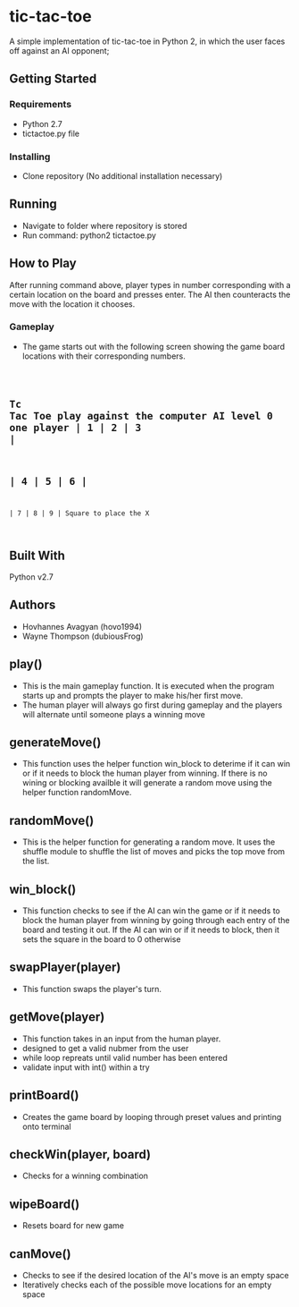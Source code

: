 # tic-tac-toe
A simple implementation of tic-tac-toe in Python 2, in which the user faces off against an AI opponent;

## Getting Started
### Requirements
- Python 2.7
- tictactoe.py file

### Installing
- Clone repository (No additional installation necessary)

## Running
- Navigate to folder where repository is stored
- Run command: python2 tictactoe.py

## How to Play
After running command above, player types in number corresponding with a certain location on the board and presses enter. The AI then counteracts the move with the location it chooses.
### Gameplay
- The game starts out with the following screen showing the game board locations with their corresponding numbers.
<code>

Tc Tac Toe
play against the computer AI level 0
one player
| 1 | 2 | 3 |
-------------
| 4 | 5 | 6 |
-------------
| 7 | 8 | 9 |
Square to place the X 

</code>

## Built With
Python v2.7

## Authors
- Hovhannes Avagyan (hovo1994)
- Wayne Thompson (dubiousFrog)

## play()
- This is the main gameplay function. It is executed when the program starts up and prompts the player to make his/her first move. 
- The human player will always go first during gameplay and the players will alternate until someone plays a winning move

## generateMove()
- This function uses the helper function win_block to deterime if it can win or if it needs to block the human player from winning. If there is no wining or blocking availble it will generate a random move using the helper function randomMove.

## randomMove()
- This is the helper function for generating a random move. It uses the shuffle module to shuffle the list of moves and picks the top move from the list.

## win_block()
- This function checks to see if the AI can win the game or if it needs to block the human player from winning by going through each entry of the board and testing it out. If the AI can win or if it needs to block, then it sets the square in the board to 0 otherwise 

## swapPlayer(player)
- This function swaps the player's turn.

## getMove(player)
- This function takes in an input from the human player.
- designed to get a valid nubmer from the user
- while loop repreats until valid number has been entered
- validate input with int() within a try 

## printBoard()
- Creates the game board by looping through preset values and printing onto terminal

## checkWin(player, board)
- Checks for a winning combination

## wipeBoard()
- Resets board for new game

## canMove()
- Checks to see if the desired location of the AI's move is an empty space
- Iteratively checks each of the possible move locations for an empty space